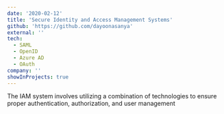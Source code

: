 ```yaml
---
date: '2020-02-12'
title: 'Secure Identity and Access Management Systems'
github: 'https://github.com/dayoonasanya'
external: ''
tech:
  - SAML 
  - OpenID
  - Azure AD
  - OAuth
company: ''
showInProjects: true
---
```


The IAM system involves utilizing a combination of technologies to ensure proper authentication, authorization, and user management